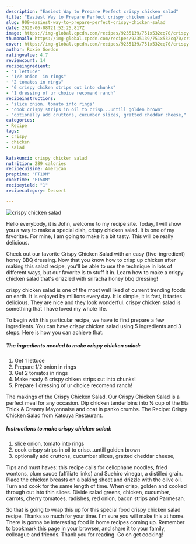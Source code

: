 ```yaml
---
description: "Easiest Way to Prepare Perfect crispy chicken salad"
title: "Easiest Way to Prepare Perfect crispy chicken salad"
slug: 909-easiest-way-to-prepare-perfect-crispy-chicken-salad
date: 2020-06-08T21:52:25.817Z
image: https://img-global.cpcdn.com/recipes/9235139/751x532cq70/crispy-chicken-salad-recipe-main-photo.jpg
thumbnail: https://img-global.cpcdn.com/recipes/9235139/751x532cq70/crispy-chicken-salad-recipe-main-photo.jpg
cover: https://img-global.cpcdn.com/recipes/9235139/751x532cq70/crispy-chicken-salad-recipe-main-photo.jpg
author: Roxie Gordon
ratingvalue: 4.7
reviewcount: 14
recipeingredient:
- "1 lettuce"
- "1/2 onion  in rings"
- "2 tomatos in rings"
- "6 crispy chiken strips cut into chunks"
- "1 dressing of ur choice recomend ranch"
recipeinstructions:
- "slice onion, tomato into rings"
- "cook crispy strips in oil to crisp...untill golden brown"
- "optionally add cruttons, cucumber slices, gratted cheddar cheese,"
categories:
- Recipe
tags:
- crispy
- chicken
- salad

katakunci: crispy chicken salad 
nutrition: 289 calories
recipecuisine: American
preptime: "PT19M"
cooktime: "PT58M"
recipeyield: "1"
recipecategory: Dessert

---
```



![crispy chicken salad](https://img-global.cpcdn.com/recipes/9235139/751x532cq70/crispy-chicken-salad-recipe-main-photo.jpg)

Hello everybody, it is John, welcome to my recipe site. Today, I will show you a way to make a special dish, crispy chicken salad. It is one of my favorites. For mine, I am going to make it a bit tasty. This will be really delicious.

Check out our favorite Crispy Chicken Salad with an easy (five-ingredient) honey BBQ dressing. Now that you know how to crisp up chicken after making this salad recipe, you&#39;ll be able to use the technique in lots of different ways, but our favorite is to stuff it in. Learn how to make a crispy chicken salad that&#39;s drizzled with sriracha honey bbq dressing!

crispy chicken salad is one of the most well liked of current trending foods on earth. It is enjoyed by millions every day. It is simple, it is fast, it tastes delicious. They are nice and they look wonderful. crispy chicken salad is something that I have loved my whole life.


To begin with this particular recipe, we have to first prepare a few ingredients. You can have crispy chicken salad using 5 ingredients and 3 steps. Here is how you can achieve that.

<!--inarticleads1-->

##### The ingredients needed to make crispy chicken salad:

1. Get 1 lettuce
1. Prepare 1/2 onion  in rings
1. Get 2 tomatos in rings
1. Make ready 6 crispy chiken strips cut into chunks!
1. Prepare 1 dressing of ur choice recomend ranch!


The makings of the Crispy Chicken Salad. Our Crispy Chicken Salad is a perfect meal for any occasion. Dip chicken tenderloins into ½ cup of the Eta Thick &amp; Creamy Mayonnaise and coat in panko crumbs. The Recipe: Crispy Chicken Salad from Katsuya Restaurant. 

<!--inarticleads2-->

##### Instructions to make crispy chicken salad:

1. slice onion, tomato into rings
1. cook crispy strips in oil to crisp...untill golden brown
1. optionally add cruttons, cucumber slices, gratted cheddar cheese,


Tips and must haves: this recipe calls for cellophane noodles, fried wontons, plum sauce (affiliate links) and Suehiro vinegar, a distilled grain. Place the chicken breasts on a baking sheet and drizzle with the olive oil. Turn and cook for the same length of time. When crisp, golden and cooked through cut into thin slices. Divide salad greens, chicken, cucumber, carrots, cherry tomatoes, radishes, red onion, bacon strips and Parmesan. 

So that is going to wrap this up for this special food crispy chicken salad recipe. Thanks so much for your time. I'm sure you will make this at home. There is gonna be interesting food in home recipes coming up. Remember to bookmark this page in your browser, and share it to your family, colleague and friends. Thank you for reading. Go on get cooking!

